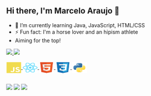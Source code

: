 ## Hi there, I'm Marcelo Araujo 👋

- 🔭 I’m currently learning Java, JavaScript, HTML/CSS
- ⚡ Fun fact: I'm a horse lover and an hipism athlete
- Aiming for the top!


<div>
<a href="https://github.com/marceloaraujo25">
<img height="180em" src="https://github-readme-stats.vercel.app/api?username=marceloaraujo25&show_icons=true&theme=dark&include_all_commits=true&count_private=true" />


<img height="180em" src="https://github-readme-stats.vercel.app/api/top-langs/?username=marceloaraujo25&show_icons=true&layout=compact&langs_count=16&theme=dark"/>
</div>


</div>
 <div style="display:inline_block"><br>
  <a href="https://github-readme-stats.vercel.app/api?username=Marceloaraujo25&show_icons=true&theme="dark">
  <img align="center" alt="Rafa-Js" height="30" width="40" src="https://raw.githubusercontent.com/devicons/devicon/master/icons/javascript/javascript-plain.svg">
  <img align="center" alt="Rafa-React" height="30" width="40" src="https://raw.githubusercontent.com/devicons/devicon/master/icons/react/react-original.svg">
  <img align="center" alt="Rafa-HTML" height="30" width="40" src="https://raw.githubusercontent.com/devicons/devicon/master/icons/html5/html5-original.svg">
  <img align="center" alt="Rafa-CSS" height="30" width="40" src="https://raw.githubusercontent.com/devicons/devicon/master/icons/css3/css3-original.svg">
  <img align="center" alt="Rafa-Python" height="30" width="40" src="https://raw.githubusercontent.com/devicons/devicon/master/icons/python/python-original.svg">
</div>

##

<div> 
  <a href="https://instagram.com/marcelo.araujo25" target="_blank"><img src="https://img.shields.io/badge/-Instagram-%23E4405F?style=for-the-badge&logo=instagram&logoColor=white" target="_blank"></a>
  <a href = "mailto:mar25092005henrique@gmail.com"><img src="https://img.shields.io/badge/-Gmail-%23333?style=for-the-badge&logo=gmail&logoColor=white" target="_blank"></a>
 <a href="https://app.slack.com/client/T04GVQF8TPV/D07GMUHHC5P?cdn_fallback=2"><img src="https://img.shields.io/badge/Slack-4A154B?style=for-the-badge&logo=slack&logoColor=white">
</div>

